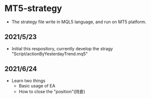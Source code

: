 # MT5-strategy
- The strategy file write in MQL5 language, and run on MT5 platform.
## 2021/5/23
- Initial this respository, currently develop the stragy "Script/actionByYesterdayTrend.mq5"

## 2021/6/24
- Learn two things
	- Basic usage of EA
	- How to close the "position"(持倉)
